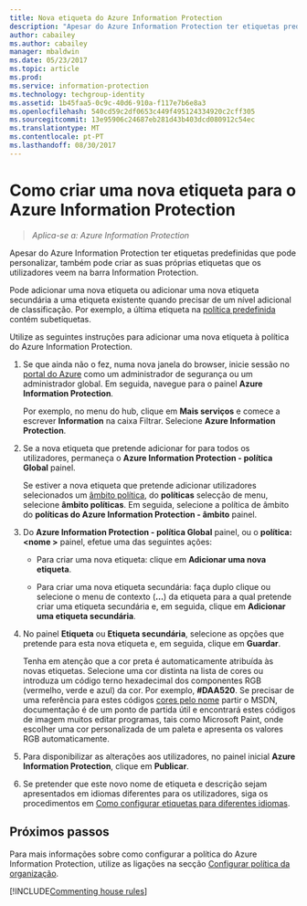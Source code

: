 ```yaml
---
title: Nova etiqueta do Azure Information Protection
description: "Apesar do Azure Information Protection ter etiquetas predefinidas que pode personalizar, também pode criar as suas próprias etiquetas que os utilizadores veem na barra Information Protection."
author: cabailey
ms.author: cabailey
manager: mbaldwin
ms.date: 05/23/2017
ms.topic: article
ms.prod: 
ms.service: information-protection
ms.technology: techgroup-identity
ms.assetid: 1b45faa5-0c9c-40d6-910a-f117e7b6e8a3
ms.openlocfilehash: 540cd59c2df0653c449f495124334920c2cff305
ms.sourcegitcommit: 13e95906c24687eb281d43b403dcd080912c54ec
ms.translationtype: MT
ms.contentlocale: pt-PT
ms.lasthandoff: 08/30/2017
---
```

# <a name="how-to-create-a-new-label-for-azure-information-protection"></a>Como criar uma nova etiqueta para o Azure Information Protection

>*Aplica-se a: Azure Information Protection*

Apesar do Azure Information Protection ter etiquetas predefinidas que pode personalizar, também pode criar as suas próprias etiquetas que os utilizadores veem na barra Information Protection.

Pode adicionar uma nova etiqueta ou adicionar uma nova etiqueta secundária a uma etiqueta existente quando precisar de um nível adicional de classificação. Por exemplo, a última etiqueta na [política predefinida](configure-policy-default.md) contém subetiquetas.

Utilize as seguintes instruções para adicionar uma nova etiqueta à política do Azure Information Protection.

1. Se que ainda não o fez, numa nova janela do browser, inicie sessão no [portal do Azure](https://portal.azure.com) como um administrador de segurança ou um administrador global. Em seguida, navegue para o painel **Azure Information Protection**. 
    
    Por exemplo, no menu do hub, clique em **Mais serviços** e comece a escrever **Information** na caixa Filtrar. Selecione **Azure Information Protection**.

2. Se a nova etiqueta que pretende adicionar for para todos os utilizadores, permaneça o **Azure Information Protection - política Global** painel.
    
    Se estiver a nova etiqueta que pretende adicionar utilizadores selecionados um [âmbito política](configure-policy-scope.md), do **políticas** selecção de menu, selecione **âmbito políticas**. Em seguida, selecione a política de âmbito do **políticas do Azure Information Protection - âmbito** painel.

3. Do **Azure Information Protection - política Global** painel, ou o **política:\<nome >** painel, efetue uma das seguintes ações:
    
    - Para criar uma nova etiqueta: clique em **Adicionar uma nova etiqueta**.
    
    - Para criar uma nova etiqueta secundária: faça duplo clique ou selecione o menu de contexto (**…**) da etiqueta para a qual pretende criar uma etiqueta secundária e, em seguida, clique em **Adicionar uma etiqueta secundária**.

4. No painel **Etiqueta** ou **Etiqueta secundária**, selecione as opções que pretende para esta nova etiqueta e, em seguida, clique em **Guardar**.
    
    Tenha em atenção que a cor preta é automaticamente atribuída às novas etiquetas. Selecione uma cor distinta na lista de cores ou introduza um código terno hexadecimal dos componentes RGB (vermelho, verde e azul) da cor. Por exemplo, **#DAA520**. Se precisar de uma referência para estes códigos [cores pelo nome](https://msdn.microsoft.com/library/aa358802\(v=vs.85\).aspx) partir o MSDN, documentação é de um ponto de partida útil e encontrará estes códigos de imagem muitos editar programas, tais como Microsoft Paint, onde escolher uma cor personalizada de um paleta e apresenta os valores RGB automaticamente.

5. Para disponibilizar as alterações aos utilizadores, no painel inicial **Azure Information Protection**, clique em **Publicar**.

6. Se pretender que este novo nome de etiqueta e descrição sejam apresentados em idiomas diferentes para os utilizadores, siga os procedimentos em [Como configurar etiquetas para diferentes idiomas](configure-policy-languages.md). 

## <a name="next-steps"></a>Próximos passos

Para mais informações sobre como configurar a política do Azure Information Protection, utilize as ligações na secção [Configurar política da organização](configure-policy.md#configuring-your-organizations-policy).  

[!INCLUDE[Commenting house rules](../includes/houserules.md)]

